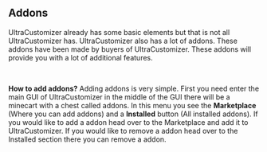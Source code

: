 ## Addons

UltraCustomizer already has some basic elements but that is not all UltraCustomizer has.
UltraCustomizer also has a lot of addons. These addons have been made by buyers of UltraCustomizer.
These addons will provide you with a lot of additional features.

<br>

**How to add addons?**
Adding addons is very simple. 
First you need enter the main GUI of UltraCustomizer in the middle of the GUI there will be a minecart with a chest called addons.
In this menu you see the **Marketplace** (Where you can add addons) and a **Installed** button (All installed addons).
If you would like to add a addon head over to the Marketplace and add it to UltraCustomizer.
If you would like to remove a addon head over to the Installed section there you can remove a addon.
